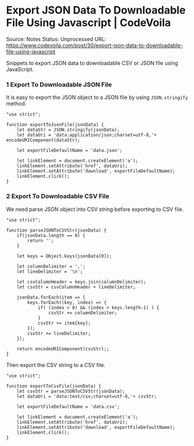 # Export JSON Data To Downloadable File Using Javascript | CodeVoila

Source: Notes
Status: Unprocessed
URL: https://www.codevoila.com/post/30/export-json-data-to-downloadable-file-using-javascript

Snippets to export JSON data to downloadable CSV or JSON file using JavaScript.

### 1 Export To Downloadable JSON File

It is easy to export the JSON object to a JSON file by using `JSON.stringify` method.

```
"use strict";

function exportToJsonFile(jsonData) {
    let dataStr = JSON.stringify(jsonData);
    let dataUri = 'data:application/json;charset=utf-8,'+ encodeURIComponent(dataStr);

    let exportFileDefaultName = 'data.json';

    let linkElement = document.createElement('a');
    linkElement.setAttribute('href', dataUri);
    linkElement.setAttribute('download', exportFileDefaultName);
    linkElement.click();
}
```

### 2 Export To Downloadable CSV File

We need parse JSON object into CSV string before exporting to CSV file.

```
"use strict";

function parseJSONToCSVStr(jsonData) {
    if(jsonData.length == 0) {
        return '';
    }

    let keys = Object.keys(jsonData[0]);

    let columnDelimiter = ',';
    let lineDelimiter = '\n';

    let csvColumnHeader = keys.join(columnDelimiter);
    let csvStr = csvColumnHeader + lineDelimiter;

    jsonData.forEach(item => {
        keys.forEach((key, index) => {
            if( (index > 0) && (index < keys.length-1) ) {
                csvStr += columnDelimiter;
            }
            csvStr += item[key];
        });
        csvStr += lineDelimiter;
    });

    return encodeURIComponent(csvStr);;
}
```

Then export the CSV string to a CSV file.

```
"use strict";

function exportToCsvFile(jsonData) {
    let csvStr = parseJSONToCSVStr(jsonData);
    let dataUri = 'data:text/csv;charset=utf-8,'+ csvStr;

    let exportFileDefaultName = 'data.csv';

    let linkElement = document.createElement('a');
    linkElement.setAttribute('href', dataUri);
    linkElement.setAttribute('download', exportFileDefaultName);
    linkElement.click();
}
```